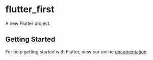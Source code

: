 # flutter_first

A new Flutter project.

## Getting Started

For help getting started with Flutter, view our online
[documentation](https://flutter.io/).
